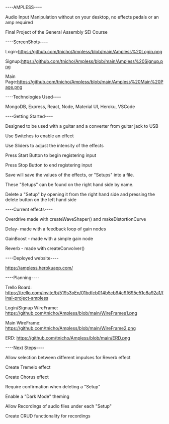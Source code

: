 ----AMPLESS----

Audio Input Manipulation without on your desktop, no effects pedals or an amp required

Final Project of the General Assembly SEI Course

----ScreenShots----

Login:https://github.com/tnicho/Ampless/blob/main/Ampless%20Login.png

Signup:https://github.com/tnicho/Ampless/blob/main/Ampless%20Signup.png

Main Page:https://github.com/tnicho/Ampless/blob/main/Ampless%20Main%20Page.png

----Technologies Used----

MongoDB, Express, React, Node, Material UI, Heroku, VSCode

----Getting Started----

Designed to be used with a guitar and a converter from guitar jack to USB

Use Switches to enable an effect

Use Sliders to adjust the intensity of the effects

Press Start Button to begin registering input

Press Stop Button to end registering input

Save will save the values of the effects, or "Setups" into a file.

These "Setups" can be found on the right hand side by name.

Delete a "Setup" by opening it from the right hand side and pressing the delete button on the left hand side

----Current effects----

Overdrive made with createWaveShaper() and makeDistortionCurve

Delay- made with a feedback loop of gain nodes

GainBoost - made with a simple gain node

Reverb - made with createConvolver()


----Deployed website----

https://ampless.herokuapp.com/

----Planning----

Trello Board: https://trello.com/invite/b/519s3oEn/01bdfcb014b5cb94c9f695e51c8a92a1/final-project-ampless

Login/Signup WireFrame:   https://github.com/tnicho/Ampless/blob/main/WireFrames1.png

Main WireFrame:   https://github.com/tnicho/Ampless/blob/main/WireFrame2.png
              
ERD:          https://github.com/tnicho/Ampless/blob/main/ERD.png

----Next Steps----

Allow selection between different impulses for Reverb effect

Create Tremelo effect

Create Chorus effect

Require confirmation when deleting a "Setup"

Enable a "Dark Mode" theming

Allow Recordings of audio files under each "Setup"

Create CRUD functionality for recordings

